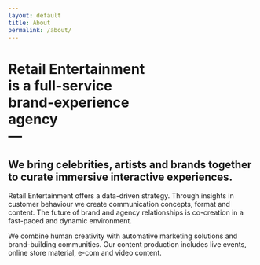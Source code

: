 ```yaml
---
layout: default
title: About
permalink: /about/
---
```

<h1>
Retail Entertainment<br>
is a full-service<br>
brand-experience<br>
agency<br>
—
</h1>
<h2>
We bring celebrities, artists and brands together to curate immersive interactive experiences.
</h2>
Retail Entertainment offers a data-driven strategy. Through insights in customer behaviour we create communication concepts, format and content. The future of brand and agency relationships is co-creation in a fast-paced and dynamic environment.

We combine human creativity with automative marketing solutions and brand-building communities. Our content production includes live events, online store material, e-com and video content.